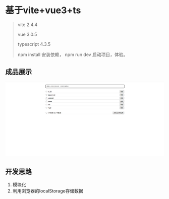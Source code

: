 # 基于vite+vue3+ts

> vite 2.4.4
>
> vue 3.0.5
>
> typescript 4.3.5
>
> npm install 安装依赖， npm run dev 启动项目，体验。

## 成品展示

![image-20210830155427560](https://github.com/oysz/vite_vue3_ts_todolist/blob/master/Snipaste_2022-04-21_11-09-37.png)

## 开发思路

1. 模块化
2. 利用浏览器的localStorage存储数据



